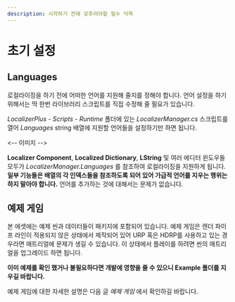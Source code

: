 ```yaml
---
description: 시작하기 전에 갖추어야할 필수 덕목
---
```


# 초기 설정

## Languages

로컬라이징을 하기 전에 어떠한 언어를 지원해 줄지를 정해야 합니다. 언어 설정을 하기 위해서는 딱 한번 라이브러리 스크립트를 직접 수정해 줄 필요가 있습니다.

*LocalizerPlus - Scripts - Runtime* 폴더에 있는 *LocalizerManager.cs* 스크립트를 열어 *Languages* string 배열에 지원할 언어들을 설정하기만 하면 됩니다.

<-- 이미지 -->

**Localizer Component**, **Localized Dictionary**, **LString** 및 여러 에디터 윈도우들 모두가 *LocalizerManager.Languages* 를 참조하여 로컬라이징을 지원하게 됩니다.  **일부 기능들은 배열의 각 인덱스들을 참조하도록 되어 있어 가급적 언어를 지우는 행위는 하지 말아야 합니다.** 언어를 추가하는 것에 대해서는 문제가 없습니다.



## 예제 게임

본 에셋에는 예제 씬과 데이터들이 패키지에 포함되어 있습니다. 예제 게임은 렌더 파이프 라인이 적용되지 않은 상태에서 제작되어 있어 URP 혹은 HDRP를 사용하고 있는 경우라면 매트리얼에 문제가 생길 수 있습니다. 이 상태에서 플레이를 하려면 씬의 매트리얼을 업그레이드 하면 됩니다.

**이미 예제를 확인 했거나 불필요하다면 개발에 영향을 줄 수 있으니 Example 폴더를 지우길 바랍니다.** 

예제 게임에 대한 자세한 설명은 다음 글 *예제 게임* 에서 확인하길 바랍니다.



